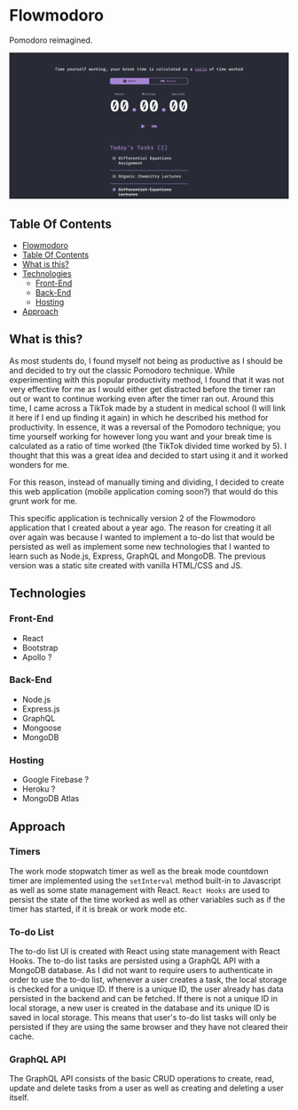 # Flowmodoro
Pomodoro reimagined.

![Current UI of Flowmodoro App during development](./screenshots/developmentUI.png?raw=true "Flowmodoro UI")

## Table Of Contents
- [Flowmodoro](#flowmodoro)
- [Table Of Contents](#table-of-contents)
- [What is this?](#what-is-this-)
- [Technologies](#technologies)
    + [Front-End](#front-end)
    + [Back-End](#back-end)
    + [Hosting](#hosting)
- [Approach](#approach)


## What is this?
As most students do, I found myself not being as productive as I should be and decided to try out the classic Pomodoro technique. While experimenting with this popular productivity method, I found that it was not very effective for me as I would either get distracted before the timer ran out or want to continue working even after the timer ran out. Around this time, I came across a TikTok made by a student in medical school (I will link it here if I end up finding it again) in which he described his method for productivity. In essence, it was a reversal of the Pomodoro technique; you time yourself working for however long you want and your break time is calculated as a ratio of time worked (the TikTok divided time worked by 5). I thought that this was a great idea and decided to start using it and it worked wonders for me. 

For this reason, instead of manually timing and dividing, I decided to create this web application (mobile application coming soon?) that would do this grunt work for me. 

This specific application is technically version 2 of the Flowmodoro application that I created about a year ago. The reason for creating it all over again was because I wanted to implement a to-do list that would be persisted as well as implement some new technologies that I wanted to learn such as Node.js, Express, GraphQL and MongoDB. The previous version was a static site created with vanilla HTML/CSS and JS.  


## Technologies
### Front-End
- React
- Bootstrap
- Apollo ?

### Back-End
- Node.js
- Express.js
- GraphQL
- Mongoose
- MongoDB

### Hosting
- Google Firebase ?
- Heroku ?
- MongoDB Atlas

## Approach
### Timers
The work mode stopwatch timer as well as the break mode countdown timer are implemented using the `setInterval` method built-in to Javascript as well as some state management with React. `React Hooks` are used to persist the state of the time worked as well as other variables such as if the timer has started, if it is break or work mode etc. 

### To-do List
The to-do list UI is created with React using state management with React Hooks. The to-do list tasks are persisted using a GraphQL API with a MongoDB database. As I did not want to require users to authenticate in order to use the to-do list, whenever a user creates a task, the local storage is checked for a unique ID. If there is a unique ID, the user already has data persisted in the backend and can be fetched. If there is not a unique ID in local storage, a new user is created in the database and its unique ID is saved in local storage. This means that user's to-do list tasks will only be persisted if they are using the same browser and they have not cleared their cache. 

### GraphQL API
The GraphQL API consists of the basic CRUD operations to create, read, update and delete tasks from a user as well as creating and deleting a user itself. 



